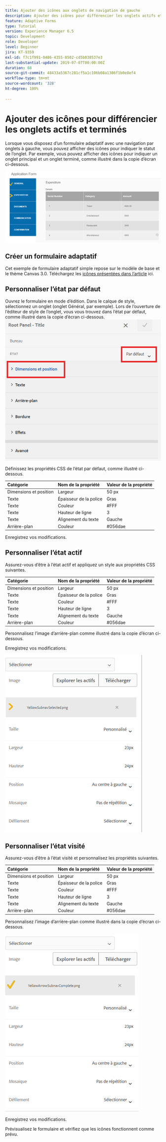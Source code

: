 ```yaml
---
title: Ajouter des icônes aux onglets de navigation de gauche
description: Ajouter des icônes pour différencier les onglets actifs et terminés
feature: Adaptive Forms
type: Tutorial
version: Experience Manager 6.5
topic: Development
role: Developer
level: Beginner
jira: KT-9359
exl-id: f7c1f991-0486-4355-8502-cd5b038537e3
last-substantial-update: 2019-07-07T00:00:00Z
duration: 68
source-git-commit: 48433a5367c281cf5a1c106b08a1306f1b0e8ef4
workflow-type: tm+mt
source-wordcount: '328'
ht-degree: 100%

---
```


# Ajouter des icônes pour différencier les onglets actifs et terminés

Lorsque vous disposez d’un formulaire adaptatif avec une navigation par onglets à gauche, vous pouvez afficher des icônes pour indiquer le statut de l’onglet. Par exemple, vous pouvez afficher des icônes pour indiquer un onglet principal et un onglet terminé, comme illustré dans la copie d’écran ci-dessous.

![toolbar-spacing](assets/active-completed.png)

## Créer un formulaire adaptatif

Cet exemple de formulaire adaptatif simple repose sur le modèle de base et le thème Canvas 3.0.
Téléchargez les [icônes présentées dans l’article](assets/icons.zip) ici.


## Personnaliser l’état par défaut

Ouvrez le formulaire en mode d’édition.
Dans le calque de style, sélectionnez un onglet (onglet Général, par exemple).
Lors de l’ouverture de l’éditeur de style de l’onglet, vous vous trouvez dans l’état par défaut, comme illustré dans la copie d’écran ci-dessous.
![navigation-tab](assets/navigation-tab.png)

Définissez les propriétés CSS de l’état par défaut, comme illustré ci-dessous.

| Catégorie | Nom de la propriété | Valeur de la propriété |
|:---|:---|:---|
| Dimensions et position | Largeur | 50 px |
| Texte | Épaisseur de la police | Gras |
| Texte | Couleur | #FFF |
| Texte | Hauteur de ligne | 3 |
| Texte | Alignement du texte | Gauche |
| Arrière-plan | Couleur | #056dae |

Enregistrez vos modifications.

## Personnaliser l’état actif

Assurez-vous d’être à l’état actif et appliquez un style aux propriétés CSS suivantes.

| Catégorie | Nom de la propriété | Valeur de la propriété |
|:---|:---|:---|
| Dimensions et position | Largeur | 50 px |
| Texte | Épaisseur de la police | Gras |
| Texte | Couleur | #FFF |
| Texte | Hauteur de ligne | 3 |
| Texte | Alignement du texte | Gauche |
| Arrière-plan | Couleur | #056dae |

Personnalisez l’image d’arrière-plan comme illustré dans la copie d’écran ci-dessous.

Enregistrez vos modifications.



![active-state](assets/active-state.png)

## Personnaliser l’état visité

Assurez-vous d’être à l’état visité et personnalisez les propriétés suivantes.

| Catégorie | Nom de la propriété | Valeur de la propriété |
|:---|:---|:---|
| Dimensions et position | Largeur | 50 px |
| Texte | Épaisseur de la police | Gras |
| Texte | Couleur | #FFF |
| Texte | Hauteur de ligne | 3 |
| Texte | Alignement du texte | Gauche |
| Arrière-plan | Couleur | #056dae |

Personnalisez l’image d’arrière-plan comme illustré dans la copie d’écran ci-dessous.


![visited-state](assets/visited-state.png)

Enregistrez vos modifications.

Prévisualisez le formulaire et vérifiez que les icônes fonctionnent comme prévu.
